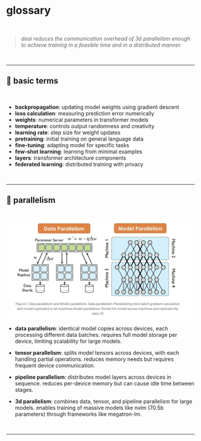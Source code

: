 # glossary

<br>

> <i>deai reduces the communication overhead of 3d parallelism enough to achieve training in a feasible time and in a distributed manner.</i>

<br>

---

## 🌲 basic terms

<br>

- <b>backpropagation</b>: updating model weights using gradient descent
- <b>loss calculation</b>: measuring prediction error numerically
- <b>weights</b>: numerical parameters in transformer models
- <b>temperature</b>: controls output randomness and creativity
- <b>learning rate</b>: step size for weight updates
- <b>pretraining</b>: initial training on general language data
- <b>fine-tuning</b>: adapting model for specific tasks
- <b>few-shot learning</b>: learning from minimal examples
- <b>layers</b>: transformer architecture components
- <b>federated learning</b>: distributed training with privacy

<br>

---

## 🌲 parallelism

<br>

<img src="imgs/parallelism.png" width="500">

<br>

- <b>data parallelism</b>: identical model copies across devices, each processing different data batches. requires full model storage per device, limiting scalability for large models.

- <b>tensor parallelism</b>: splits model tensors across devices, with each handling partial operations. reduces memory needs but requires frequent device communication.

- <b>pipeline parallelism</b>: distributes model layers across devices in sequence. reduces per-device memory but can cause idle time between stages.

- <b>3d parallelism</b>: combines data, tensor, and pipeline parallelism for large models. enables training of massive models like nvlm (70.5b parameters) through frameworks like megatron-lm.

<br>

---
